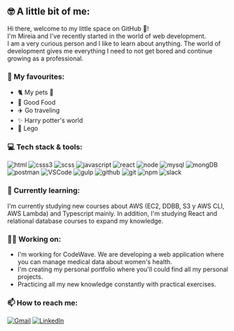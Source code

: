 ## 🤓 A little bit of me:
Hi there, welcome to my little space on GitHub 🚀!  
I'm Mireia and I've recently started in the world of web development.  
I am a very curious person and I like to learn about anything. The world of development gives me everything I need to not get bored and continue growing as a professional.

### 🧡 My favourites:
- 🐈 My pets 🦮
- 🍔 Good Food
- ✈️ Go traveling
- ✨ Harry potter's world
- 🎲 Lego

### 💻 Tech stack & tools:

![html](https://img.shields.io/badge/-HTML5-E34F26?style=flat-square&logo=HTML5&logoColor=white)
![csss3](https://img.shields.io/badge/-CSS3-1572B6?style=flat-square&logo=CSS3&logoColor=white)
![scss](https://img.shields.io/badge/-Sass-%23CC6699?style=flat-square&logo=Sass&logoColor=white)
![javascript](https://img.shields.io/badge/JavaScript-yellow?style=flat-square&logo=JavaScript&logoColor=white)
![react](https://img.shields.io/badge/-React.js-23A9F2?style=flat-square&logo=React&logoColor=white)
![node](https://img.shields.io/badge/-Node.js-%2390c53f?style=flat-square&logo=Node.js&logoColor=white)
![mysql](https://img.shields.io/badge/-MySQL-F29111?style=flat-square&logo=MySQL&logoColor=white)
![mongDB](https://img.shields.io/badge/-MongoDB-%2347A248?style=flat-square&logo=mongodb&logoColor=white)
![postman](https://img.shields.io/badge/-Postman-%23FF6C37?style=flat-square&logo=postman&logoColor=white)
![VSCode](https://img.shields.io/badge/-Visual%20Studio%20Code-23A9F2?style=flat-square&logo=Visual%20Studio%20Code&logoColor=white)
![gulp](https://img.shields.io/badge/-Gulp-%23CF4647?style=flat-square&logo=gulp&logoColor=white)
![github](https://img.shields.io/badge/-Github-181717?style=flat-square&logo=GitHub&logoColor=white)
![git](https://img.shields.io/badge/-Git-F44D27?style=flat-square&logo=Git&logoColor=white)
![npm](https://img.shields.io/badge/-NPM-CB3837?style=flat-square&logo=NPM&logoColor=white)
![slack](https://img.shields.io/badge/-Slack-E01563?style=flat-square&logo=Slack&logoColor=white)

### 🌱 Currently learning:
I'm currently studying new courses about AWS (EC2, DDBB, S3 y AWS CLI, AWS Lambda) and Typescript mainly. In addition, I'm studying React and relational database courses to expand my knowledge.

### 💪🏻 Working on:
- I'm working for CodeWave. We are developing a web application where you can manage medical data about women's health.
- I'm creating my personal portfolio where you'll could find all my personal projects.
- Practicing all my new knowledge constantly with practical exercises.

### 📫 How to reach me:
[![Gmail](https://img.shields.io/badge/-Gmail-c14438?style=flat&logo=Gmail&logoColor=white)](mailto:mireia.martin.carmona@gmail.com)
[![LinkedIn](https://img.shields.io/badge/LinkedIn-%230077B5.svg?logo=linkedin&logoColor=white)](https://linkedin.com/in/mireiamartincarmona) 

